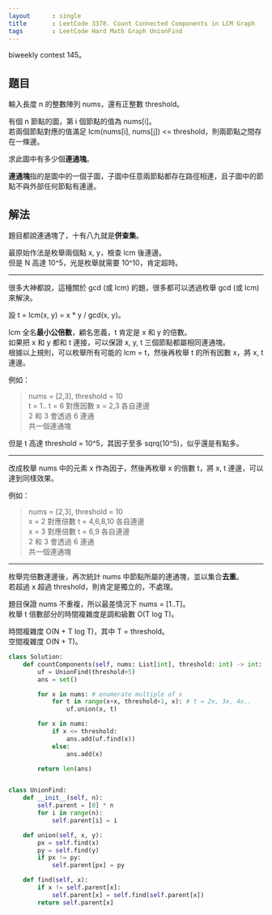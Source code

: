 ```yaml
---
layout      : single
title       : LeetCode 3378. Count Connected Components in LCM Graph
tags        : LeetCode Hard Math Graph UnionFind
---
```

biweekly contest 145。

## 題目

輸入長度 n 的整數陣列 nums，還有正整數 threshold。  

有個 n 節點的圖，第 i 個節點的值為 nums[i]。  
若兩個節點對應的值滿足 lcm(nums[i], nums[j]) <= threshold，則兩節點之間存在一條邊。  

求此圖中有多少個**連通塊**。  

**連通塊**指的是圖中的一個子圖，子圖中任意兩節點都存在路徑相連，且子圖中的節點不與外部任何節點有連邊。  

## 解法

題目都說連通塊了，十有八九就是**併查集**。  

最原始作法是枚舉兩個點 x, y，檢查 lcm 後連邊。  
但是 N 高達 10^5，光是枚舉就需要 10^10，肯定超時。  

---

很多大神都說，這種關於 gcd (或 lcm) 的題，很多都可以透過枚舉 gcd (或 lcm) 來解決。  

設 t = lcm(x, y) = x \* y / gcd(x, y)。  

lcm 全名**最小公倍數**，顧名思義，t 肯定是 x 和 y 的倍數。  
如果把 x 和 y 都和 t 連接，可以保證 x, y, t 三個節點都屬相同連通塊。  
根據以上規則，可以枚舉所有可能的 lcm = t，然後再枚舉 t 的所有因數 x，將 x, t 連邊。  

例如：  
> nums = [2,3], threshold = 10  
> t = 1..
> t = 6 對應因數 x = 2,3 各自連邊  
> 2 和 3 會透過 6 連通  
> 共一個連通塊  

但是 t 高達 threshold = 10^5，其因子至多 sqrq(10^5)，似乎還是有點多。  

---

改成枚舉 nums 中的元素 x 作為因子，然後再枚舉 x 的倍數 t，將 x, t 連邊，可以達到同樣效果。  

例如：  
> nums = [2,3], threshold = 10  
> x = 2 對應倍數 t = 4,6,8,10 各自連邊  
> x = 3 對應倍數 t = 6,9 各自連邊  
> 2 和 3 會透過 6 連通  
> 共一個連通塊  

---

枚舉完倍數連邊後，再次統計 nums 中節點所屬的連通塊，並以集合**去重**。  
若超過 x 超過 threshold，則肯定是獨立的，不處理。  

題目保證 nums 不重複，所以最差情況下 nums = [1..T]。  
枚舉 t 倍數部分的時間複雜度是調和級數 O(T log T)。  

時間複雜度 O(N + T log T)，其中 T = threshold。  
空間複雜度 O(N + T)。  

```python
class Solution:
    def countComponents(self, nums: List[int], threshold: int) -> int:
        uf = UnionFind(threshold+5)
        ans = set()

        for x in nums: # enumerate multiple of x
            for t in range(x+x, threshold+1, x): # t = 2x, 3x, 4x..
                uf.union(x, t)

        for x in nums:
            if x <= threshold:
                ans.add(uf.find(x))
            else:
                ans.add(x)

        return len(ans)


class UnionFind:
    def __init__(self, n):
        self.parent = [0] * n
        for i in range(n):
            self.parent[i] = i

    def union(self, x, y):
        px = self.find(x)
        py = self.find(y)
        if px != py:
            self.parent[px] = py

    def find(self, x):
        if x != self.parent[x]:
            self.parent[x] = self.find(self.parent[x])
        return self.parent[x]
```
